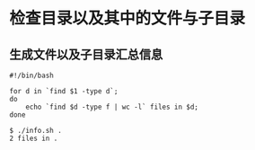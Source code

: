 # 检查目录以及其中的文件与子目录

## 生成文件以及子目录汇总信息
```shell
#!/bin/bash

for d in `find $1 -type d`;
do
    echo `find $d -type f | wc -l` files in $d;
done
```
```shell
$ ./info.sh .
2 files in .
```